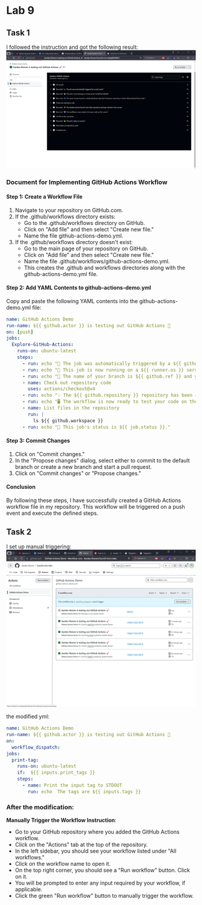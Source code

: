 # Lab 9

## Task 1

I followed the instruction and got the following result:
![alt text](image.png)

### Document for Implementing GitHub Actions Workflow

#### Step 1: Create a Workflow File

1. Navigate to your repository on GitHub.com.
2. If the .github/workflows directory exists:
   - Go to the .github/workflows directory on GitHub.
   - Click on "Add file" and then select "Create new file."
   - Name the file github-actions-demo.yml.
3. If the .github/workflows directory doesn't exist:
   - Go to the main page of your repository on GitHub.
   - Click on "Add file" and then select "Create new file."
   - Name the file .github/workflows/github-actions-demo.yml.
   - This creates the .github and workflows directories along with the github-actions-demo.yml file.

#### Step 2: Add YAML Contents to github-actions-demo.yml

Copy and paste the following YAML contents into the github-actions-demo.yml file:

```yml
name: GitHub Actions Demo
run-name: ${{ github.actor }} is testing out GitHub Actions 🚀
on: [push]
jobs:
  Explore-GitHub-Actions:
    runs-on: ubuntu-latest
    steps:
      - run: echo "🎉 The job was automatically triggered by a ${{ github.event_name }} event."
      - run: echo "🐧 This job is now running on a ${{ runner.os }} server hosted by GitHub!"
      - run: echo "🔎 The name of your branch is ${{ github.ref }} and your repository is ${{ github.repository }}."
      - name: Check out repository code
        uses: actions/checkout@v4
      - run: echo "💡 The ${{ github.repository }} repository has been cloned to the runner."
      - run: echo "🖥 The workflow is now ready to test your code on the runner."
      - name: List files in the repository
        run: |
          ls ${{ github.workspace }}
      - run: echo "🍏 This job's status is ${{ job.status }}."
```

#### Step 3: Commit Changes

1. Click on "Commit changes."
2. In the "Propose changes" dialog, select either to commit to the default branch or create a new branch and start a pull request.
3. Click on "Commit changes" or "Propose changes."

#### Conclusion

By following these steps, I have successfully created a GitHub Actions workflow file in my repository. This workflow will be triggered on a push event and execute the defined steps.

## Task 2

I set up manual triggering:
![alt text](image-1.png)

the modified yml:

```yml
name: GitHub Actions Demo
run-name: ${{ github.actor }} is testing out GitHub Actions 🚀
on:
  workflow_dispatch:
jobs:
  print-tag:
    runs-on: ubuntu-latest
    if:  ${{ inputs.print_tags }} 
    steps:
      - name: Print the input tag to STDOUT
        run: echo  The tags are ${{ inputs.tags }} 
```

### After the modification:

**Manually Trigger the Workflow Instruction**:
   - Go to your GitHub repository where you added the GitHub Actions workflow.
   - Click on the "Actions" tab at the top of the repository.
   - In the left sidebar, you should see your workflow listed under "All workflows."
   - Click on the workflow name to open it.
   - On the top right corner, you should see a "Run workflow" button. Click on it.
   - You will be prompted to enter any input required by your workflow, if applicable.
   - Click the green "Run workflow" button to manually trigger the workflow.